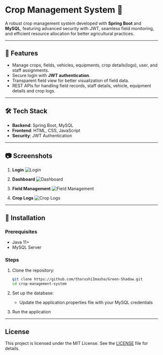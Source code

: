 # Crop Management System 🌾

A robust crop management system developed with **Spring Boot** and **MySQL**, featuring advanced security with JWT, seamless field monitoring, and efficient resource allocation for better agricultural practices.

---

## 🚀 Features

- Manage crops, fields, vehicles, equipments, crop details(logs), user, and staff assignments.
- Secure login with **JWT authentication**.
- Transparent field view for better visualization of field data.
- REST APIs for handling field records, staff details, vehicle, equipment details and crop logs.

---

## 🛠️ Tech Stack

- **Backend**: Spring Boot, MySQL
- **Frontend**: HTML, CSS, JavaScript
- **Security**: JWT Authentication

---

## 📷 Screenshots

1. **Login**
   ![Login](resources/images/loginPage.png)

2. **Dashboard**
   ![Dashboard](resources/images/dashboard.png)

3. **Field Management**
   ![Field Management](images/field.png)

4. **Crop Logs**
   ![Crop Logs](images/crop.png)

---

## 📜 Installation

### Prerequisites
- Java 11+
- MySQL Server

### Steps

1. Clone the repository:
   ```bash
   git clone https://github.com/tharushiImasha/Green-Shadow.git
   cd crop-management-system

2. Set up the database:
   - Update the application.properties file with your MySQL credentials


3. Run the application

---

## License
This project is licensed under the MIT License. See the [LICENSE](LICENSE) file for details.
